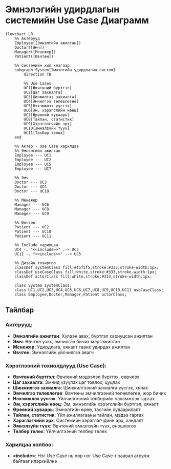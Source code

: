 # Эмнэлэгийн удирдлагын системийн Use Case Диаграмм

```mermaid
flowchart LR
    %% Актёрууд
    Employee([Эмнэлгийн ажилтан])
    Doctor([Эмч])
    Manager([Менежер])
    Patient([Өвчтөн])
    
    %% Системийн хил хязгаар
    subgraph System[Эмнэлгийн удирдлагын систем]
        direction TB
        
        %% Use Cases
        UC1[Өвчтөний бүртгэл]
        UC2[Цаг захиалга]
        UC3[Шинжилгээ захиалга]
        UC4[Эмчилгээ төлөвлөгөө]
        UC5[Нэхэмжлэх үүсгэх]
        UC6[Эм, хэрэгслийн нөөц]
        UC7[Өрөөний хуваарь]
        UC8[Тайлан, статистик]
        UC9[Хэрэглэгчийн эрх]
        UC10[Эмнэлзүйн түүх]
        UC11[Төлбөр төлөх]
    end
    
    %% Актёр - Use Case харилцаа
    %% Эмнэлгийн ажилтан
    Employee --- UC1
    Employee --- UC2
    Employee --- UC5
    Employee --- UC7
    
    %% Эмч
    Doctor --- UC3
    Doctor --- UC4
    Doctor --- UC10
    
    %% Менежер
    Manager --- UC6
    Manager --- UC8
    Manager --- UC9
    
    %% Өвчтөн
    Patient --- UC2
    Patient --- UC10
    Patient --- UC11
    
    %% Include харилцаа
    UC4 -. "<<include>>" .-> UC3
    UC11 -. "<<include>>" .-> UC5
    
    %% Дизайн тохиргоо
    classDef systemClass fill:#f5f5f5,stroke:#333,stroke-width:1px;
    classDef useCaseClass fill:white,stroke:#333,stroke-width:1px;
    classDef actorClass fill:white,stroke:#333,stroke-width:1px;
    
    class System systemClass;
    class UC1,UC2,UC3,UC4,UC5,UC6,UC7,UC8,UC9,UC10,UC11 useCaseClass;
    class Employee,Doctor,Manager,Patient actorClass;
```

## Тайлбар

### Актёрууд:
- **Эмнэлгийн ажилтан**: Хүлээн авах, бүртгэл хариуцсан ажилтан
- **Эмч**: Өвчтөн үзэх, эмчилгээ бичих мэргэжилтэн
- **Менежер**: Удирдлага, хяналт тавих удирдах ажилтан
- **Өвчтөн**: Эмнэлгийн үйлчилгээ авагч

### Хэрэглээний тохиолдлууд (Use Case):
- **Өвчтөний бүртгэл**: Өвчтөний мэдээлэл бүртгэх, өөрчлөх
- **Цаг захиалга**: Эмчид үзүүлэх цаг товлох, цуцлах
- **Шинжилгээ захиалга**: Шинжилгээний захиалга үүсгэх, хянах
- **Эмчилгээ төлөвлөгөө**: Өвчтөны эмчилгээний төлөвлөгөө, жор бичих
- **Нэхэмжлэх үүсгэх**: Үйлчилгээний төлбөрийн нэхэмжлэх гаргах
- **Эм, хэрэгслийн нөөц**: Эм, эмнэлгийн хэрэгслийн бүртгэл, хяналт
- **Өрөөний хуваарь**: Эмнэлгийн өрөө, тасгийн хуваарилалт
- **Тайлан, статистик**: Үйл ажиллагааны тайлан, мэдээ гаргах
- **Хэрэглэгчийн эрх**: Системийн хэрэглэгчдийн эрх, хандалт
- **Эмнэлзүйн түүх**: Өвчтөний эмнэлзүйн түүх, оношлогоо
- **Төлбөр төлөх**: Үйлчилгээний төлбөр төлөх

### Харилцаа холбоо:
- **«include»**: Нэг Use Case нь өөр нэг Use Case-г заавал агуулж байгааг илэрхийлнэ
